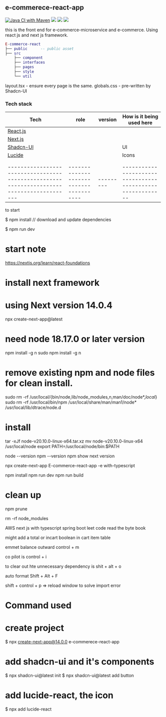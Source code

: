 ## e-commerece-react-app
[![Java CI with Maven](https://github.com/JunChen22/e-commerce-microservice/actions/workflows/maven.yml/badge.svg)](https://github.com/JunChen22/e-commerce-microservice/actions/workflows/maven.yml) <a href="https://github.com/JunChen22/e-commerce-microservice"><img src="https://img.shields.io/badge/Backend-Spring-green"></a> <a href="https://github.com/JunChen22/e-commerce"><img src="https://img.shields.io/badge/Mononith-version-green"></a> <a href="TBD"><img src="https://img.shields.io/badge/Demo-running-green"></a>


this is the front end for e-commerce-microservice and e-commerce.
Using react js and next js framework.

``` lua
E-commerce-react 
├── public  	-- public asset   
├── src
    ├── component   
    ├── interfaces   
    ├── pages   
    ├── style   
    └── util

``` 

layout.tsx - ensure every page is the same.
globals.css - pre-written by Shadcn-UI


### Tech stack
| Tech                                                                                   | role                                  | version | How is it being used here                               |
|----------------------------------------------------------------------------------------|---------------------------------------|---------|---------------------------------------------------------|
| [React.js](https://react.dev/)                                                         |                                       |         |                                                         |
| [Next.js](https://nextjs.org/)                                                         |                                       |         |                                                         |
| [Shadcn-UI](https://ui.shadcn.com/)                                                    |                                       |         | UI                                                      |
| [Lucide](https://lucide.dev)                                                           |                                       |         | Icons                                                   |
| []()                                                                                   |                                       |         |                                                         |
| []()                                                                                   |                                       |         |                                                         |
|----------------------------------------------------------------------------------------|---------------------------------------|---------|---------------------------------------------------------|





to start

$ npm install		// download and update dependencies

$ npm run dev









# start note
https://nextjs.org/learn/react-foundations

# install next framework
# using Next version 14.0.4
npx create-next-app@latest    

# need node 18.17.0 or later version

npm install -g n
sudo npm install -g n

# remove existing npm and node files for clean install.
sudo rm -rf /usr/local/{bin/node,lib/node_modules,n,man/doc/node*,*local*}
sudo rm -rf /usr/local/bin/npm /usr/local/share/man/man1/node* /usr/local/lib/dtrace/node.d

# install
tar -xJf node-v20.10.0-linux-x64.tar.xz
mv node-v20.10.0-linux-x64 /usr/local/node
export PATH=/usr/local/node/bin:$PATH

node --version
npm --version
npm show next version


npx create-next-app E-commerce-react-app -e with-typescript


npm install
npm run dev
npm run build


# clean up 

npm prune

rm -rf node_modules


AWS
next js with typescript
spring boot
leet code
read the byte book



might add a total or incart boolean in cart item table

emmet balance outward
control + m


co pilot is control + i 

to clear out hte unnecessary dependency is 
shit + alt + o

auto format
Shift + Alt + F

shift + control + p   => reload window
to solve import error



# Command used
# create project
$ npx create-next-app@14.0.0 e-commerece-react-app

# add shadcn-ui and it's components
$ npx shadcn-ui@latest init
$ npx shadcn-ui@latest add button


# add lucide-react, the icon
$ npx add lucide-react



